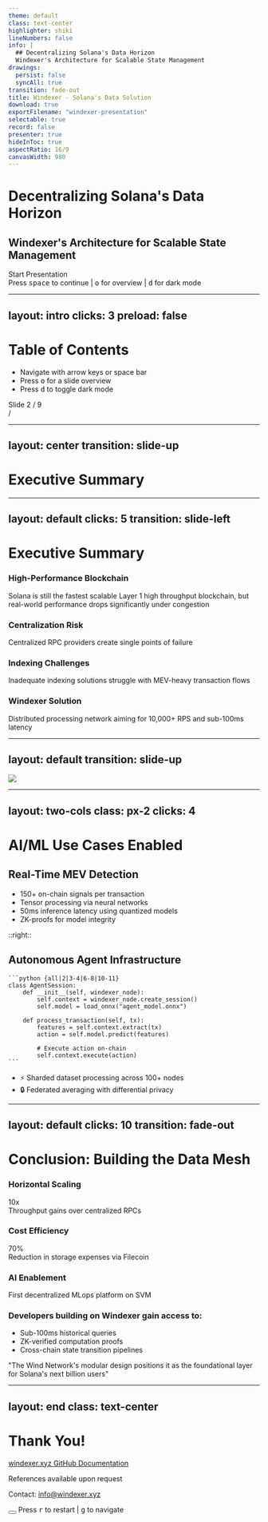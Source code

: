 ```yaml
---
theme: default
class: text-center
highlighter: shiki
lineNumbers: false
info: |
  ## Decentralizing Solana's Data Horizon
  Windexer's Architecture for Scalable State Management
drawings:
  persist: false
  syncAll: true
transition: fade-out
title: Windexer - Solana's Data Solution
download: true
exportFilename: "windexer-presentation"
selectable: true
record: false
presenter: true
hideInToc: true
aspectRatio: 16/9
canvasWidth: 980
---
```


# <span class="solana-gradient">Decentralizing Solana's Data Horizon</span>

<div class="absolute top-0 left-0 w-full h-full overflow-hidden pointer-events-none">
  <div class="floating-blob purple"></div>
  <div class="floating-blob cyan"></div>
  <div class="floating-blob green"></div>
</div>

## Windexer's Architecture for Scalable State Management

<div class="pt-12">
  <span @click="$slidev.nav.next" class="px-4 py-2 rounded cursor-pointer animate-float bg-gradient-to-r from-purple-600/20 to-cyan-400/20 hover:from-purple-600/40 hover:to-cyan-400/40">
    Start Presentation <mdi-arrow-right class="inline ml-2"/>
  </span>
</div>

<div class="abs-br m-6 flex gap-2">
  <a href="https://github.com/aletheialabs/windexer" target="_blank" class="text-xl icon-btn opacity-50 !border-none !hover:text-white">
    <mdi-github />
  </a>
</div>

<div class="abs-bl m-6 flex gap-2 text-sm opacity-50">
  Press <kbd>space</kbd> to continue | <kbd>o</kbd> for overview | <kbd>d</kbd> for dark mode
</div>

<div class="gradient-cursor-follow" v-motion></div>

<script setup>
// Track cursor for gradient effect
const { x, y } = useMouse()
const updateCursorGradient = () => {
  const gradientEl = document.querySelector('.gradient-cursor-follow')
  if (!gradientEl) return
  gradientEl.style.setProperty('--x', `${x.value}px`)
  gradientEl.style.setProperty('--y', `${y.value}px`)
  gradientEl.classList.add('active')
}

// Update on mouse move
useEventListener('mousemove', updateCursorGradient)
</script>

<!--
Welcome to this presentation on Windexer - a solution for Solana's data scaling challenges.
In this talk, we'll explore the challenges Solana faces and how Windexer addresses them.
-->

---
layout: intro
clicks: 3
preload: false
---

# <div class="mb-8">Table of Contents</div>

<Toc class="text-lg" maxDepth="1" mode="all" />

<v-clicks at="1">

- Navigate with arrow keys or space bar
- Press <kbd>o</kbd> for a slide overview 
- Press <kbd>d</kbd> to toggle dark mode

</v-clicks>

<div class="absolute bottom-10">
  <span class="opacity-50 text-sm">Slide 2 / 9</span>
</div>

<div class="abs-tr m-6">
  <SlideCurrentNo />/<SlidesTotal />
</div>

<!--
This presentation is organized into several key sections.
We'll begin with an overview of Solana's technical challenges,
explore the solutions Windexer provides, and conclude with results.
-->

---
layout: center
transition: slide-up
---

# <span class="solana-gradient">Executive Summary</span>

<div class="absolute top-0 left-0 w-full h-full overflow-hidden pointer-events-none">
  <div class="floating-blob purple"></div>
  <div class="floating-blob cyan"></div>
</div>

<arrow v-click x1="400" y1="300" x2="230" y2="230" color="#564" width="3" arrowSize="1" />

<!--
Let's start with a brief executive summary of what Windexer aims to solve.
Solana is facing several data challenges that Windexer addresses through its architecture.
-->

---
layout: default
clicks: 5
transition: slide-left
---

# Executive Summary

<div class="grid grid-cols-1 gap-6">
  <div v-click class="card-solana p-4 glossy-card">
    <h3 class="solana-gradient font-bold">High-Performance Blockchain</h3>
    <p>Solana is still the fastest scalable Layer 1 high throughput blockchain, but real-world performance drops significantly under congestion</p>
  </div>
  
  <div v-click class="card-solana p-4 glossy-card">
    <h3 class="solana-gradient font-bold">Centralization Risk</h3>
    <p>Centralized RPC providers create single points of failure</p>
  </div>

  <div v-click class="card-solana p-4 glossy-card">
    <h3 class="solana-gradient font-bold">Indexing Challenges</h3>
    <p>Inadequate indexing solutions struggle with MEV-heavy transaction flows</p>
  </div>

  <div v-click class="card-solana p-4 glossy-card">
    <h3 class="solana-gradient font-bold twinkle">Windexer Solution</h3>
    <p>Distributed processing network aiming for 10,000+ RPS and sub-100ms latency</p>
  </div>
</div>

<div class="absolute top-0 left-0 w-full h-full overflow-hidden pointer-events-none">
  <div class="floating-blob purple"></div>
</div>

---
layout: default
transition: slide-up
---

<div v-click class="mt-12 flex justify-center">
  <img src="/windexer-overview.png" class="h-40 rounded shadow animate-float" />
</div>

<BarBottom title="Windexer: Solana's Data Solution" :progress="4/9">
  <item text="Slide 4 of 9" />
  <item text="Press g to go to specific slide" />
</BarBottom>

<div class="absolute top-0 left-0 w-full h-full overflow-hidden pointer-events-none">
  <div class="floating-blob green"></div>
</div>

<!--
Here are the four key challenges Solana faces today:
1. While Solana has impressive throughput, real-world performance suffers
2. Centralized RPC providers introduce points of failure
3. Current indexers struggle with complex transaction flows
4. Windexer aims to solve these with a distributed approach
-->

---
layout: two-cols
class: px-2
clicks: 4
---

# <span class="solana-gradient">AI/ML Use Cases Enabled</span>

<div>
  <h2 class="mt-4">Real-Time MEV Detection</h2>
  
  <ul class="mt-4">
    <li v-click class="backdrop-blur-sm bg-white/5 p-2 rounded my-2">150+ on-chain signals per transaction</li>
    <li v-click class="backdrop-blur-sm bg-white/5 p-2 rounded my-2">Tensor processing via neural networks</li>
    <li v-click class="backdrop-blur-sm bg-white/5 p-2 rounded my-2">50ms inference latency using quantized models</li>
    <li v-click class="backdrop-blur-sm bg-white/5 p-2 rounded my-2">ZK-proofs for model integrity</li>
  </ul>
</div>

<Marker class="absolute top-1/2 left-1/4" v-click />

::right::

<div class="mt-2">
  <div v-click>
    <h2 class="text-green-400">Autonomous Agent Infrastructure</h2>
    
    ```python {all|2|3-4|6-8|10-11}
    class AgentSession:
        def __init__(self, windexer_node):
            self.context = windexer_node.create_session()
            self.model = load_onnx("agent_model.onnx")
            
        def process_transaction(self, tx):
            features = self.context.extract(tx)
            action = self.model.predict(features)
            
            # Execute action on-chain
            self.context.execute(action)
    ```
  </div>

  <div class="mt-6">
    <ul>
      <li v-click class="flex items-center backdrop-blur-sm bg-white/5 p-2 rounded my-2">
        <span class="text-orange-400 mr-2">⚡</span> Sharded dataset processing across 100+ nodes
      </li>
      <li v-click class="flex items-center backdrop-blur-sm bg-white/5 p-2 rounded my-2">
        <span class="text-purple-400 mr-2">🔒</span> Federated averaging with differential privacy
      </li>
    </ul>
  </div>
</div>

<div class="absolute top-0 left-0 w-full h-full overflow-hidden pointer-events-none">
  <div class="floating-blob cyan"></div>
</div>

<arrow v-after x1="450" y1="160" x2="650" y2="220" />

<PageNumber />

<!--
Windexer enables powerful AI/ML use cases on Solana:

- Real-time MEV detection with over 150 on-chain signals per transaction
- Neural networks can process data using tensor operations
- Low latency inference (50ms) is achieved through model quantization
- Zero-knowledge proofs ensure model integrity

The right side shows the code for an agent session that can:
1. Initialize with a Windexer node
2. Process transactions
3. Extract features and make predictions
4. Execute actions on-chain based on those predictions
-->

---
layout: default
clicks: 10
transition: fade-out
---

# <span class="solana-gradient">Conclusion: Building the Data Mesh</span>

<div class="grid grid-cols-3 gap-4 mt-6">

<div v-click class="p-4 rounded shadow-md bg-gradient-to-br from-blue-500/30 to-blue-600/10 glossy-card">
  <h3 class="text-blue-400 text-center">Horizontal Scaling</h3>
  <div class="text-4xl text-center font-bold mt-2">10x</div>
  <div class="text-center text-sm mt-2">Throughput gains over centralized RPCs</div>
</div>

<div v-click class="p-4 rounded shadow-md bg-gradient-to-br from-green-500/30 to-green-600/10 glossy-card">
  <h3 class="text-green-400 text-center">Cost Efficiency</h3>
  <div class="text-4xl text-center font-bold mt-2">70%</div>
  <div class="text-center text-sm mt-2">Reduction in storage expenses via Filecoin</div>
</div>

<div v-click class="p-4 rounded shadow-md bg-gradient-to-br from-purple-500/30 to-purple-600/10 glossy-card">
  <h3 class="text-purple-400 text-center">AI Enablement</h3>
  <div class="text-center mt-2"><mdi-brain class="text-4xl" /></div>
  <div class="text-center text-sm mt-2">First decentralized MLops platform on SVM</div>
</div>

</div>

<div v-click class="mt-8 border-t border-gray-500 border-opacity-20 pt-4">
  <h3 class="text-xl">Developers building on Windexer gain access to:</h3>
  <ul class="mt-2">
    <li v-click class="flex items-center backdrop-blur-sm bg-white/5 p-2 rounded my-2">
      <mdi-clock class="text-green-500 mr-2" /> Sub-100ms historical queries
    </li>
    <li v-click class="flex items-center backdrop-blur-sm bg-white/5 p-2 rounded my-2">
      <mdi-shield class="text-blue-500 mr-2" /> ZK-verified computation proofs
    </li>
    <li v-click class="flex items-center backdrop-blur-sm bg-white/5 p-2 rounded my-2">
      <mdi-link class="text-purple-500 mr-2" /> Cross-chain state transition pipelines
    </li>
  </ul>
</div>

<div v-click class="mt-6 text-center italic opacity-80 card-solana p-4">
  "The Wind Network's modular design positions it as the foundational layer for Solana's next billion users"
</div>

<div class="absolute top-0 left-0 w-full h-full overflow-hidden pointer-events-none">
  <div class="floating-blob green"></div>
  <div class="floating-blob purple"></div>
</div>

<BarBottom :progress="8/9" />

<!--
In conclusion, Windexer delivers three key benefits:

1. Horizontal Scaling: 10x throughput gains over centralized RPC providers
2. Cost Efficiency: 70% reduction in storage costs by leveraging Filecoin
3. AI Enablement: The first decentralized MLops platform for Solana

Developers using Windexer get:
- Sub-100ms historical queries
- Zero-knowledge verified computation proofs
- Cross-chain state transition pipelines

This positions Windexer as the foundational layer for Solana's next billion users.
-->

---
layout: end
class: text-center
---

# <span class="solana-gradient">Thank You!</span>

<div class="flex justify-center space-x-8 mt-8 z-10">
  <a href="https://windexer.xyz" target="_blank" class="flex items-center glossy-card p-3 rounded">
    <mdi-web class="mr-2" /> windexer.xyz
  </a>
  <a href="https://github.com/aletheialabs/windexer" target="_blank" class="flex items-center glossy-card p-3 rounded">
    <mdi-github class="mr-2" /> GitHub
  </a>
  <a href="https://docs.windexer.xyz" target="_blank" class="flex items-center glossy-card p-3 rounded">
    <mdi-file-document class="mr-2" /> Documentation
  </a>
</div>

<div class="mt-12 text-sm opacity-70 z-10">
  <p>References available upon request</p>
  <p class="mt-2">Contact: <a href="mailto:info@windexer.xyz">info@windexer.xyz</a></p>
</div>

<div class="absolute bottom-4 right-4 text-xs opacity-60 flex items-center">
  <button @click="$slidev.nav.first" class="icon-btn opacity-50 !border-none !hover:text-white">
    <mdi-restart />
  </button>
  Press <kbd>r</kbd> to restart | <kbd>g</kbd> to navigate
</div>

<div class="absolute top-0 left-0 w-full h-full overflow-hidden pointer-events-none">
  <div class="floating-blob purple"></div>
  <div class="floating-blob cyan"></div>
  <div class="floating-blob green"></div>
</div>

<BarBottom title="Thanks for attending!" :progress="9/9" />

<!--
Thank you for your attention!

Please visit our website, GitHub repository, or documentation for more information.
Feel free to reach out if you have any questions or want to learn more about Windexer.
-->